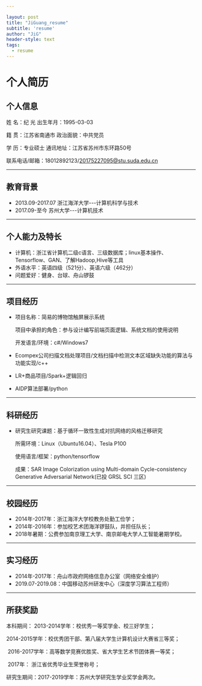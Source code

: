 ```yaml
---

layout: post
title: "JiGuang_resume"
subtitle: 'resume'
author: "JiG"
header-style: text
tags:
  - resume
---
```


# **个人简历**

##  **个人信息**

姓    名：纪 光                    出生年月：1995-03-03

籍    贯：江苏省南通市      政治面貌：中共党员

学    历：专业硕士              通讯地址：江苏省苏州市东环路50号

联系电话/邮箱：18012892123/20175227095@stu.suda.edu.cn

---

## **教育背景**

* 2013.09-2017.07         浙江海洋大学---计算机科学与技术
* 2017.09-至今                       苏州大学---计算机技术

---

## **个人能力及特长**

* 计算机：浙江省计算机二级c语言、三级数据库；linux基本操作、Tensorflow、GAN、了解Hadoop,Hive等工具
* 外语水平：英语四级（521分）、英语六级（462分）
* 问题爱好：健身、台球、舟山锣鼓

---

## **项目经历**

* 项目名称：简易的博物馆触屏展示系统

  项目中承担的角色：参与设计编写前端页面逻辑、系统文档的使用说明

  开发语言/环境：c#/Windows7

* Ecompex公司扫描文档处理项目/文档扫描中检测文本区域缺失功能的算法与功能实现/c++

* LR+商品项目/Spark+逻辑回归

* AIDP算法部署/python

---

## **科研经历**

* 研究生研究课题：基于循环一致性生成对抗网络的风格迁移研究

  所需环境：Linux（Ubuntu16.04）、Tesla P100

  使用语言/框架：python/tensorflow

  成果：SAR Image Colorization using Multi-domain Cycle-consistency Generative Adversarial Network(已投 GRSL SCI 三区)

---

## **校园经历**

* 2014年-2017年：浙江海洋大学校教务处勤工俭学；
* 2014年-2016年：参加校艺术团海洋锣鼓队，并担任队长；
* 2018年暑期：公费参加南京理工大学、南京邮电大学人工智能暑期学校。

---

## **实习经历**

* 2014年-2017年：舟山市政府网络信息办公室（网络安全维护）
* 2019.07-2019.08：中国移动苏州研发中心（深度学习算法工程师）

---

## **所获奖励**

本科期间： 2013-2014学年：校优秀一等奖学金、校三好学生；

​                    2014-2015学年：校优秀团干部、第八届大学生计算机设计大赛省三等奖；

​                    2016-2017学年：高等数学竞赛优胜奖、省大学生艺术节团体赛一等奖；

​                    2017年：              浙江省优秀毕业生荣誉称号；

研究生期间：2017-2019学年：苏州大学研究生学业奖学金两次。



